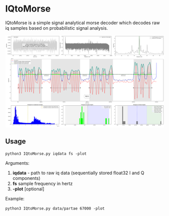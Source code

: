 # IQtoMorse

IQtoMorse is a simple signal analytical morse decoder which decodes raw iq samples based on probabilistic signal analysis.

![IQtoMorse.png](https://github.com/eikeviehmann/IQtoMorse/blob/main/IQtoMorse.png?raw=true)

## Usage
```
python3 IQtoMorse.py iqdata fs -plot
```
Arguments:
1. **iqdata** - path to raw iq data (sequentially stored float32 I and Q components) 
2. **fs** sample frequency in hertz
3. **-plot** [optional]

Example:
```
python3 IQtoMorse.py data/partae 67000 -plot
```

